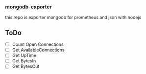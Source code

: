 ### mongodb-exporter
this repo is exporter mongodb for prometheus and json with nodejs 

## ToDo
- [ ] Count Open Connections
- [ ] Get AvailableConnections
- [ ] Get UpTime
- [ ] Get BytesIn
- [ ] Get BytesOut
